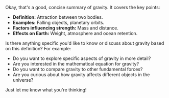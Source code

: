 Okay, that's a good, concise summary of gravity. It covers the key points:

*   **Definition:** Attraction between two bodies.
*   **Examples:** Falling objects, planetary orbits.
*   **Factors influencing strength:** Mass and distance.
*   **Effects on Earth:** Weight, atmosphere and ocean retention.

Is there anything specific you'd like to know or discuss about gravity based on this definition? For example:

*   Do you want to explore specific aspects of gravity in more detail?
*   Are you interested in the mathematical equation for gravity?
*   Do you want to compare gravity to other fundamental forces?
*   Are you curious about how gravity affects different objects in the universe?

Just let me know what you're thinking!
